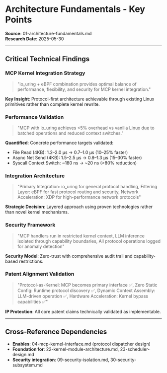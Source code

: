 # Architecture Fundamentals - Key Points

**Source**: 01-architecture-fundamentals.md  
**Research Date**: 2025-05-30

---

## Critical Technical Findings

### MCP Kernel Integration Strategy
> "io_uring + eBPF combination provides optimal balance of performance, flexibility, and security for MCP kernel integration."

**Key Insight**: Protocol-first architecture achievable through existing Linux primitives rather than complete kernel rewrite.

### Performance Validation
> "MCP with io_uring achieves <5% overhead vs vanilla Linux due to batched operations and reduced context switches."

**Quantified**: Concrete performance targets validated:
- File Read (4KB): 1.2–2.0 µs → 0.7–1.0 µs (10–25% faster)
- Async Net Send (4KB): 1.5–2.5 µs → 0.8–1.3 µs (15–30% faster)  
- Syscall Context Switch: ~180 ns → ~20 ns (>80% reduction)

### Integration Architecture
> "Primary Integration: io_uring for general protocol handling, Filtering Layer: eBPF for fast protocol routing and security, Network Acceleration: XDP for high-performance network protocols"

**Strategic Decision**: Layered approach using proven technologies rather than novel kernel mechanisms.

### Security Framework
> "MCP handlers run in restricted kernel context, LLM inference isolated through capability boundaries, All protocol operations logged for anomaly detection"

**Security Model**: Zero-trust with comprehensive audit trail and capability-based restrictions.

### Patent Alignment Validation
> "Protocol-as-Kernel: MCP becomes primary interface ✅, Zero Static Config: Runtime protocol discovery ✅, Dynamic Context Assembly: LLM-driven operation ✅, Hardware Acceleration: Kernel bypass capabilities ✅"

**IP Protection**: All core patent claims technically validated as implementable.

---

## Cross-Reference Dependencies
- **Enables**: 04-mcp-kernel-interface.md (protocol dispatcher design)
- **Foundation for**: 22-kernel-module-architecture.md, 23-scheduler-design.md
- **Security integration**: 09-security-isolation.md, 30-security-subsystem.md